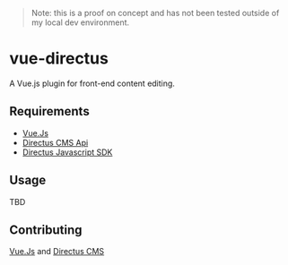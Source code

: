 > Note: this is a proof on concept and has not been tested outside of my local dev environment.

# vue-directus

A Vue.js plugin for front-end content editing.

## Requirements

- [Vue.Js](https://vuejs.org/)
- [Directus CMS Api](https://getdirectus.com/)
- [Directus Javascript SDK](https://github.com/directus/directus-sdk-javascript)

## Usage

TBD

## Contributing

[Vue.Js](https://vuejs.org/) and [Directus CMS](https://getdirectus.com/)
